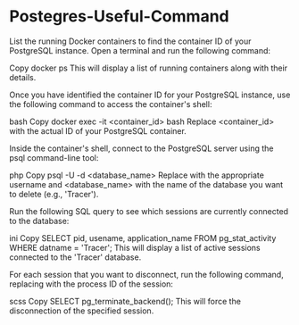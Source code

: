 # Postegres-Useful-Command


 List the running Docker containers to find the container ID of your PostgreSQL instance. Open a terminal and run the following command:

Copy
docker ps
This will display a list of running containers along with their details.

Once you have identified the container ID for your PostgreSQL instance, use the following command to access the container's shell:

bash
Copy
docker exec -it <container_id> bash
Replace <container_id> with the actual ID of your PostgreSQL container.

Inside the container's shell, connect to the PostgreSQL server using the psql command-line tool:

php
Copy
psql -U <username> -d <database_name>
Replace <username> with the appropriate username and <database_name> with the name of the database you want to delete (e.g., 'Tracer').

Run the following SQL query to see which sessions are currently connected to the database:

ini
Copy
SELECT pid, usename, application_name FROM pg_stat_activity WHERE datname = 'Tracer';
This will display a list of active sessions connected to the 'Tracer' database.

For each session that you want to disconnect, run the following command, replacing <pid> with the process ID of the session:

scss
Copy
SELECT pg_terminate_backend(<pid>);
This will force the disconnection of the specified session.
